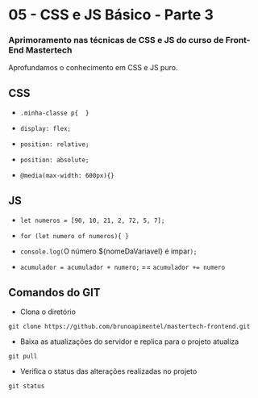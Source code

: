 # 05 - CSS e JS Básico - Parte 3

### Aprimoramento nas técnicas de CSS e JS do curso de Front-End Mastertech

Aprofundamos o conhecimento em CSS e JS puro.

## CSS

* `.minha-classe p{  }`

* `display: flex;`

* `position: relative;`

* `position: absolute;`

* `@media(max-width: 600px){}`

## JS

* `let numeros = [90, 10, 21, 2, 72, 5, 7];`

* `for (let numero of numeros){ }`

* `console.log(`O número ${nomeDaVariavel} é impar`);`

* `acumulador = acumulador + numero;` == `acumulador += numero`

## Comandos do GIT

* Clona o diretório

`git clone https://github.com/brunoapimentel/mastertech-frontend.git`

* Baixa as atualizações do servidor e replica para o projeto atualiza

`git pull`

* Verifica o status das alterações realizadas no projeto

`git status`
